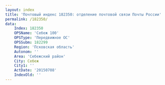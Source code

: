 ```yaml
---
layout: index
title: 'Почтовый индекс 182350: отделение почтовой связи Почты России'
permalink: /182350/
data:
    Index: 182350
    OPSName: 'Себеж 100'
    OPSType: 'Передвижное ОС'
    OPSSubm: 182299
    Region: 'Псковская область'
    Autonom: ''
    Area: 'Себежский район'
    City: Себеж
    City1: ''
    ActDate: '20150708'
    IndexOld: ''
---
```

